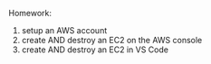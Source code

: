 Homework:
1) setup an AWS account
2) create AND destroy an EC2 on the AWS console
3) create AND destroy an EC2 in VS Code
